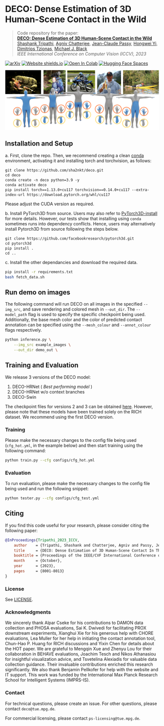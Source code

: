 # DECO: Dense Estimation of 3D Human-Scene Contact in the Wild

> Code repository for the paper:  
> [**DECO: Dense Estimation of 3D Human-Scene Contact in the Wild**](https://openaccess.thecvf.com/content/ICCV2023/html/Tripathi_DECO_Dense_Estimation_of_3D_Human-Scene_Contact_In_The_Wild_ICCV_2023_paper.html)  
> [Shashank Tripathi](https://sha2nkt.github.io/), [Agniv Chatterjee](https://ac5113.github.io/), [Jean-Claude Passy](https://is.mpg.de/person/jpassy), [Hongwei Yi](https://xyyhw.top/), [Dimitrios Tzionas](https://ps.is.mpg.de/person/dtzionas), [Michael J. Black](https://ps.is.mpg.de/person/black)<br />
> *IEEE International Conference on Computer Vision (ICCV), 2023*

[![arXiv](https://img.shields.io/badge/arXiv-2309.15273-00ff00.svg)](https://arxiv.org/abs/2309.15273)  [![Website shields.io](https://img.shields.io/website-up-down-green-red/http/shields.io.svg)](https://deco.is.tue.mpg.de/)     [![Open In Colab](https://colab.research.google.com/assets/colab-badge.svg)]()  [![Hugging Face Spaces](https://img.shields.io/badge/%F0%9F%A4%97%20Hugging%20Face-Spaces-blue)]()

![teaser](assets/teaser.png)

## Installation and Setup
a. First, clone the repo. Then, we recommend creating a clean [conda](https://docs.conda.io/) environment, activating it and installing torch and torchvision, as follows:
```shell
git clone https://github.com/sha2nkt/deco.git
cd deco
conda create -n deco python=3.9 -y
conda activate deco
pip install torch==1.13.0+cu117 torchvision==0.14.0+cu117 --extra-index-url https://download.pytorch.org/whl/cu117
```
Please adjust the CUDA version as required.

b. Install PyTorch3D from source. Users may also refer to [PyTorch3D-install](https://github.com/facebookresearch/pytorch3d/blob/main/INSTALL.md) for more details.
However, our tests show that installing using ``conda`` sometimes runs into dependency conflicts.
Hence, users may alternatively install Pytorch3D from source following the steps below.
```shell
git clone https://github.com/facebookresearch/pytorch3d.git
cd pytorch3d
pip install .
cd ..
```

c. Install the other dependancies and download the required data.
```bash
pip install -r requirements.txt
bash fetch_data.sh
```

## Run demo on images
The following command will run DECO on all images in the specified `--img_src`, and save rendering and colored mesh in `--out_dir`. The `--model_path` flag is used to specify the specific checkpoint being used. Additionally, the base mesh color and the color of predicted contact annotation can be specified using the `--mesh_colour` and `--annot_colour` flags respectively. 
```bash
python inference.py \
    --img_src example_images \
    --out_dir demo_out \
```

## Training and Evaluation

We release 3 versions of the DECO model:
<ol>
    <li> DECO-HRNet (<em> Best performing model </em>) </li>
    <li> DECO-HRNet w/o context branches </li>
    <li> DECO-Swin </li>
</ol>

The checkpoint files for versions 2 and 3 can be obtained [here](https://keeper.mpdl.mpg.de/d/92f52e22f0004fabaddb/). However, please note that these models have been trained solely on the RICH dataset. 
We recommend using the first DECO version.

### Training
Please make the necessary changes to the config file being used (```cfg_hot.yml```, in the example below) and then start training using the following command:

```bash
python train.py --cfg configs/cfg_hot.yml
```

### Evaluation
To run evaluation, please make the necessary changes to the config file being used and run the following snippet:

```bash
python tester.py --cfg configs/cfg_test.yml
```

## Citing
If you find this code useful for your research, please consider citing the following paper:

```bibtex
@InProceedings{Tripathi_2023_ICCV,
    author    = {Tripathi, Shashank and Chatterjee, Agniv and Passy, Jean-Claude and Yi, Hongwei and Tzionas, Dimitrios and Black, Michael J.},
    title     = {DECO: Dense Estimation of 3D Human-Scene Contact In The Wild},
    booktitle = {Proceedings of the IEEE/CVF International Conference on Computer Vision (ICCV)},
    month     = {October},
    year      = {2023},
    pages     = {8001-8013}
}
```

### License

See [LICENSE](LICENSE).

### Acknowledgments

We sincerely thank Alpar Cseke for his contributions to DAMON data collection and PHOSA evaluations, Sai K. Dwivedi for facilitating PROX downstream experiments, Xianghui Xie for his generous help with CHORE evaluations, Lea Muller for her help in initiating the contact annotation tool, Chun-Hao P. Huang for RICH discussions and Yixin Chen for details about the HOT paper. We are grateful to Mengqin Xue and Zhenyu Lou for their collaboration in BEHAVE evaluations, Joachim Tesch and Nikos Athanasiou for insightful visualization advice, and Tsvetelina Alexiadis for valuable data collection guidance. Their invaluable contributions enriched this research significantly. We also thank Benjamin Pellkofer for help with the website and IT support. This work was funded by the International Max Planck Research School for Intelligent Systems (IMPRS-IS).

### Contact

For technical questions, please create an issue. For other questions, please contact `deco@tue.mpg.de`.

For commercial licensing, please contact `ps-licensing@tue.mpg.de`.
